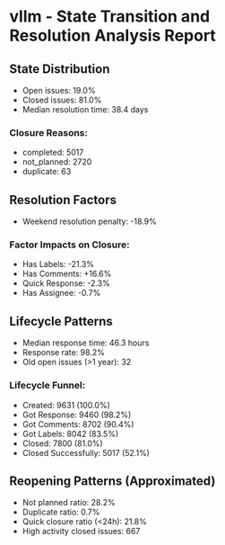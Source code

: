 # vllm - State Transition and Resolution Analysis Report

## State Distribution
- Open issues: 19.0%
- Closed issues: 81.0%
- Median resolution time: 38.4 days

### Closure Reasons:
- completed: 5017
- not_planned: 2720
- duplicate: 63

## Resolution Factors
- Weekend resolution penalty: -18.9%

### Factor Impacts on Closure:
- Has Labels: -21.3%
- Has Comments: +16.6%
- Quick Response: -2.3%
- Has Assignee: -0.7%

## Lifecycle Patterns
- Median response time: 46.3 hours
- Response rate: 98.2%
- Old open issues (>1 year): 32

### Lifecycle Funnel:
- Created: 9631 (100.0%)
- Got Response: 9460 (98.2%)
- Got Comments: 8702 (90.4%)
- Got Labels: 8042 (83.5%)
- Closed: 7800 (81.0%)
- Closed Successfully: 5017 (52.1%)

## Reopening Patterns (Approximated)
- Not planned ratio: 28.2%
- Duplicate ratio: 0.7%
- Quick closure ratio (<24h): 21.8%
- High activity closed issues: 667
